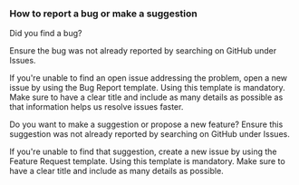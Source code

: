 ### How to report a bug or make a suggestion

Did you find a bug?

Ensure the bug was not already reported by searching on GitHub under Issues.

If you're unable to find an open issue addressing the problem, open a new issue by using the Bug Report template. Using this template is mandatory. Make sure to have a clear title and include as many details as possible as that information helps us resolve issues faster.

Do you want to make a suggestion or propose a new feature?
Ensure this suggestion was not already reported by searching on GitHub under Issues.

If you're unable to find that suggestion, create a new issue by using the Feature Request template. Using this template is mandatory. Make sure to have a clear title and include as many details as possible.
